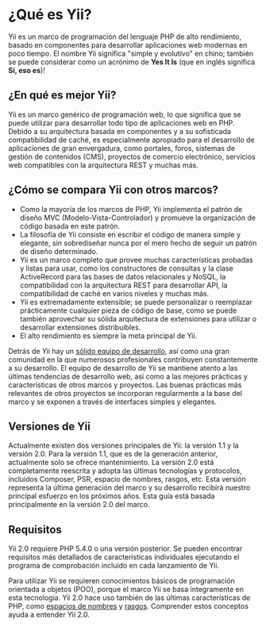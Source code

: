 ¿Qué es Yii?
============

Yii es un marco de programación del lenguaje PHP de alto rendimiento, basado en componentes para desarrollar aplicaciones web 
modernas en poco tiempo. El nombre Yii significa "simple y evolutivo" en chino; también se puede considerar como un acrónimo 
de **Yes It Is** (que en inglés significa **Sí, eso es**)!


¿En qué es mejor Yii?
-----------------------

Yii es un marco genérico de programación web, lo que significa que se puede utilizar para desarrollar todo tipo de aplicaciones web en PHP. 
Debido a su arquitectura basada en componentes y a su sofisticada compatibilidad de caché, es especialmente apropiado para el desarrollo 
de aplicaciones de gran envergadura, como portales, foros, sistemas de gestión de contenidos (CMS), proyectos de comercio electrónico, 
servicios web compatibles con la arquitectura REST y muchas más.

¿Cómo se compara Yii con otros marcos?
--------------------------------------

- Como la mayoría de los marcos de PHP, Yii implementa el patrón de diseño MVC (Modelo-Vista-Controlador) y promueve la organización de código basada en este patrón.
- La filosofía de Yii consiste en escribir el código de manera simple y elegante, sin sobrediseñar nunca por el mero hecho de seguir un patrón de diseño determinado.
- Yii es un marco completo que provee muchas características probadas y listas para usar, como los constructores de consultas y la clase ActiveRecord para las bases de datos relacionales y NoSQL, la compatibilidad con la arquitectura REST para desarrollar API, la compatibilidad de caché en varios niveles y muchas más.
- Yii es extremadamente extensible; se puede personalizar o reemplazar prácticamente cualquier pieza de código de base, como se puede también aprovechar su sólida arquitectura de extensiones para utilizar o desarrollar extensiones distribuibles.
- El alto rendimiento es siempre la meta principal de Yii.

Detrás de Yii hay un [sólido equipo de desarrollo][], así como una gran comunidad en la que numerosos profesionales contribuyen constantemente a su desarrollo. 
El equipo de desarrollo de Yii se mantiene atento a las últimas tendencias de desarrollo web, así como a las mejores prácticas y características de otros marcos y proyectos. 
Las buenas prácticas más relevantes de otros proyectos se incorporan regularmente a la base del marco y se exponen a través de interfaces simples y elegantes.

[sólido equipo de desarrollo]: http://www.yiiframework.com/about/

Versiones de Yii
----------------

Actualmente existen dos versiones principales de Yii: la versión 1.1 y la versión 2.0. Para la versión 1.1, que es de la generación anterior, actualmente solo se ofrece mantenimiento. 
La versión 2.0 está completamente reescrita y adopta las últimas tecnologías y protocolos, incluidos Composer, PSR, espacio de nombres, rasgos, etc.
Esta versión representa la última generación del marco y su desarrollo recibirá nuestro principal esfuerzo en los próximos años.
Esta guía está basada principalmente en la versión 2.0 del marco.


Requisitos
-----------

Yii 2.0 requiere PHP 5.4.0 o una versión posterior. Se pueden encontrar requisitos más detallados de características individuales 
ejecutando el programa de comprobación incluido en cada lanzamiento de Yii.

Para utilizar Yii se requieren conocimientos básicos de programación orientada a objetos (POO), porque el marco Yii se basa íntegramente en esta tecnología.
Yii 2.0 hace uso también de las últimas características de PHP, como [espacios de nombres](http://www.php.net/manual/en/language.namespaces.php) 
y [rasgos](http://www.php.net/manual/en/language.oop5.traits.php). Comprender estos conceptos ayuda a entender Yii 2.0.

